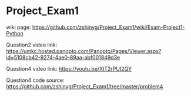 # Project_Exam1

wiki page: https://github.com/zshinyg/Project_Exam1/wiki/Exam-Project1-Python

Question2 video link: https://umkc.hosted.panopto.com/Panopto/Pages/Viewer.aspx?id=5108cb42-9274-4ae0-89aa-abf001849d3e

Question4 video link: https://youtu.be/XIT2rPUI2QY

Question4 code source: https://github.com/zshinyg/Project_Exam1/tree/master/problem4
